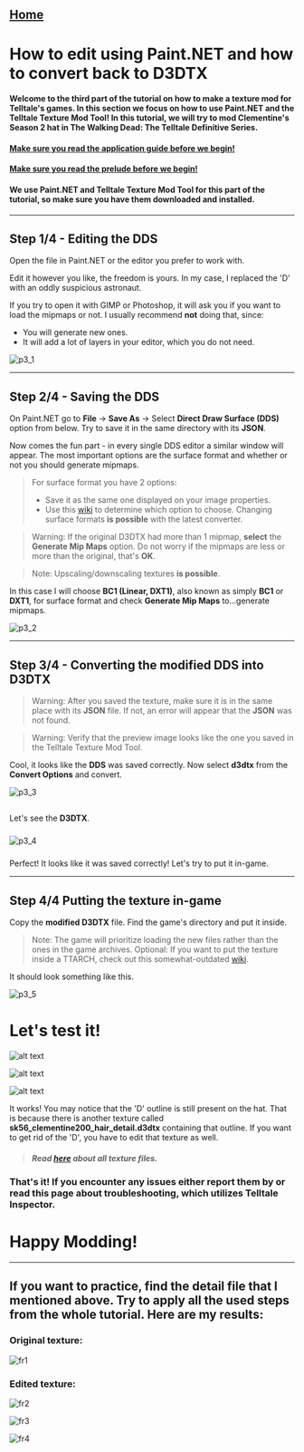 ## [Home](/wiki/home.md)

# How to edit using Paint.NET and how to convert back to D3DTX

#### Welcome to the third part of the tutorial on how to make a texture mod for Telltale's games. In this section we focus on how to use Paint.NET and the Telltale Texture Mod Tool! In this tutorial, we will try to mod Clementine's Season 2 hat in The Walking Dead: The Telltale Definitive Series.
#### [Make sure you read the application guide before we begin!](/wiki/application_guide.md)
#### [Make sure you read the prelude before we begin!](/wiki/articles/tutorial_prelude.md)

#### We use **Paint.NET and Telltale Texture Mod Tool** for this part of the tutorial, so make sure you have them downloaded and installed.
---

## Step 1/4 - Editing the DDS 

Open the file in Paint.NET or the editor you prefer to work with.

Edit it however you like, the freedom is yours. In my case, I replaced the 'D' with an oddly suspicious astronaut.

If you try to open it with GIMP or Photoshop, it will ask you if you want to load the mipmaps or not. I usually recommend **not** doing that, since:
- You will generate new ones.
- It will add a lot of layers in your editor, which you do not need.

![p3_1](/wiki/tutorial_part3/p3_1.png)

---

## Step 2/4 - Saving the DDS

On Paint.NET go to **File** -> **Save As** -> Select **Direct Draw Surface (DDS)** option from below.
Try to save it in the same directory with its **JSON**.

Now comes the fun part - in every single DDS editor a similar window will appear. The most important options are the surface format and whether or not you should generate mipmaps.


> For surface format you have 2 options: 
> - Save it as the same one displayed on your image properties. 
> - Use this [wiki](/wiki/articles/surfaces.md) to determine which option to choose. Changing surface formats **is possible** with the latest converter.

> Warning: If the original D3DTX had more than 1 mipmap, **select** the **Generate Mip Maps** option. Do not worry if the mipmaps are less or more than the original, that's **OK**.

> Note: Upscaling/downscaling textures **is possible**.

In this case I will choose **BC1 (Linear, DXT1)**, also known as simply **BC1** or **DXT1**, for surface format and check **Generate Mip Maps** to...generate mipmaps.

![p3_2](/wiki/tutorial_part3/p3_2.png)

---
## Step 3/4 - Converting the modified DDS into D3DTX

> Warning: After you saved the texture, make sure it is in the same place with its **JSON** file. If not, an error will appear that the **JSON** was not found.

> Warning: Verify that the preview image looks like the one you saved in the Telltale Texture Mod Tool.

Cool, it looks like the **DDS** was saved correctly. 
Now select **d3dtx** from the **Convert Options** and convert.

![p3_3](/wiki/tutorial_part3/p3_3.png)

##
Let's see the **D3DTX**.
###
![p3_4](/wiki/tutorial_part3/p3_4.png)

###
Perfect! It looks like it was saved correctly! Let's try to put it in-game.

---
## Step 4/4 Putting the texture in-game 

Copy the **modified D3DTX** file. 
Find the game's directory and put it inside. 
> Note: The game will prioritize loading the new files rather than the ones in the game archives. 
> Optional: If you want to put the texture inside a TTARCH, check out this somewhat-outdated [wiki](/wiki/articles/embed_ttarch.md).

It should look something like this.

![p3_5](/wiki/tutorial_part3/p3_5.png)

# Let's test it!

![alt text](/wiki/tutorial_part3/ingame_sh1.png)

![alt text](/wiki/tutorial_part3/ingame_sh2.png)

![alt text](/wiki/tutorial_part3/ingame_sh3.png)

It works! You may notice that the 'D' outline is still present on the hat. That is because there is another texture called **sk56_clementine200_hair_detail.d3dtx** containing that outline. If you want to get rid of the 'D', you have to edit that texture as well.
> ##### Read [here](/wiki/articles/textures.md#navigation) about all texture files.

### That's it! If you encounter any issues either report them by or read this page about troubleshooting, which utilizes Telltale Inspector. 
# Happy Modding!
----

## If you want to practice, find the detail file that I mentioned above. Try to apply all the used steps from the whole tutorial. Here are my results:

### Original texture:
![fr1](/wiki/tutorial_part3/final_result1.png)

### Edited texture:
![fr2](/wiki/tutorial_part3/final_result2.png)

![fr3](/wiki/tutorial_part3/final_result3.png)

![fr4](/wiki/tutorial_part3/final_result4.png)
